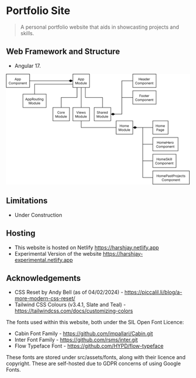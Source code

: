 # Portfolio Site

> A personal portfolio website that aids in showcasting projects and skills.

## Web Framework and Structure

* Angular 17.

![Module and Component Diagram](/doc/component.drawio.png)

## Limitations

* Under Construction

## Hosting

* This website is hosted on Netlify <https://harshjay.netlify.app>
* Experimental Version of the website <https://harshjay-experimental.netlify.app>

## Acknowledgements

* CSS Reset by Andy Bell (as of 04/02/2024) - <https://piccalil.li/blog/a-more-modern-css-reset/>
* Tailwind CSS Colours (v3.4.1, Slate and Teal) - <https://tailwindcss.com/docs/customizing-colors>

The fonts used within this website, both under the SIL Open Font Licence:

* Cabin Font Family - <https://github.com/impallari/Cabin.git>
* Inter Font Family - <https://github.com/rsms/inter.git>
* Flow Typeface Font - <https://github.com/HYPD/flow-typeface>

These fonts are stored under src/assets/fonts, along with their licence and copyright. These are self-hosted due to GDPR concerns of using Google Fonts.
